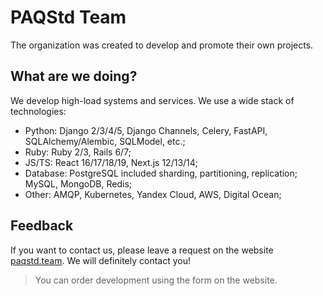 # PAQStd Team
The organization was created to develop and promote their own projects.

## What are we doing?
We develop high-load systems and services. We use a wide stack of technologies:
- Python: Django 2/3/4/5, Django Channels, Celery, FastAPI, SQLAlchemy/Alembic, SQLModel, etc.; 
- Ruby: Ruby 2/3, Rails 6/7; 
- JS/TS: React 16/17/18/19, Next.js 12/13/14;
- Database: PostgreSQL included sharding, partitioning, replication; MySQL, MongoDB, Redis;
- Other: AMQP, Kubernetes, Yandex Cloud, AWS, Digital Ocean;

## Feedback
If you want to contact us, please leave a request on the website [paqstd.team](https://paqstd-dev.vercel.app). We will definitely contact you!

> You can order development using the form on the website.
